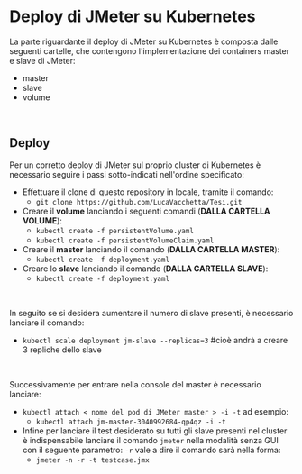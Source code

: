 # Deploy di JMeter su Kubernetes
La parte riguardante il deploy di JMeter su Kubernetes è composta dalle seguenti cartelle, che contengono l'implementazione dei containers master e slave di JMeter:
- master
- slave
- volume

<br>

## Deploy
Per un corretto deploy di JMeter sul proprio cluster di Kubernetes è necessario seguire i passi sotto-indicati nell'ordine specificato:
- Effettuare il clone di questo repository in locale, tramite il comando:
  - ```git clone https://github.com/LucaVacchetta/Tesi.git```
- Creare il __volume__ lanciando i seguenti comandi (__DALLA CARTELLA VOLUME__):
  - ```kubectl create -f persistentVolume.yaml```
  - ```kubectl create -f persistentVolumeClaim.yaml```
- Creare il __master__ lanciando il comando (__DALLA CARTELLA MASTER__):
  - ```kubectl create -f deployment.yaml```
- Creare lo __slave__ lanciando il comando (__DALLA CARTELLA SLAVE__):
    - ```kubectl create -f deployment.yaml```

<br>

In seguito se si desidera aumentare il numero di slave presenti, è necessario lanciare il comando:
- ```kubectl scale deployment jm-slave --replicas=3``` #cioè andrà a creare 3 repliche dello slave

<br>

Successivamente per entrare nella console del master è necessario lanciare:

- ```kubectl attach < nome del pod di JMeter master > -i -t``` ad esempio:
  - ```kubectl attach jm-master-3040992684-qp4qz -i -t```
- Infine per lanciare il test desiderato su tutti gli slave presenti nel cluster è indispensabile lanciare il comando ```jmeter``` nella modalità senza GUI con il seguente parametro: ```-r``` vale a dire il comando sarà nella forma:
  - ```jmeter -n -r -t testcase.jmx```
